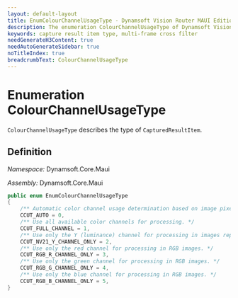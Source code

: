 ```yaml
---
layout: default-layout
title: EnumColourChannelUsageType - Dynamsoft Vision Router MAUI Edition
description: The enumeration ColourChannelUsageType of Dynamsoft Vision Router describes the type of CapturedResultItem.
keywords: capture result item type, multi-frame cross filter
needGenerateH3Content: true
needAutoGenerateSidebar: true
noTitleIndex: true
breadcrumbText: ColourChannelUsageType
---
```


# Enumeration ColourChannelUsageType

`ColourChannelUsageType` describes the type of `CapturedResultItem`.

## Definition

*Namespace:* Dynamsoft.Core.Maui

*Assembly:* Dynamsoft.Core.Maui

```csharp
public enum EnumColourChannelUsageType
{
    /** Automatic color channel usage determination based on image pixel format and scene. */
    CCUT_AUTO = 0,
    /** Use all available color channels for processing. */
    CCUT_FULL_CHANNEL = 1,
    /** Use only the Y (luminance) channel for processing in images represented in the NV21 format. */
    CCUT_NV21_Y_CHANNEL_ONLY = 2,
    /** Use only the red channel for processing in RGB images. */
    CCUT_RGB_R_CHANNEL_ONLY = 3,
    /** Use only the green channel for processing in RGB images. */
    CCUT_RGB_G_CHANNEL_ONLY = 4,
    /** Use only the blue channel for processing in RGB images. */
    CCUT_RGB_B_CHANNEL_ONLY = 5,
}
```
